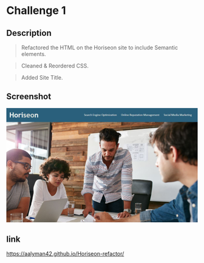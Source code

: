 # Challenge 1

## Description

> Refactored the HTML on the Horiseon site to include Semantic elements.

> Cleaned & Reordered CSS.

> Added Site Title.

## Screenshot

![Horiseon Site](./assets/images/Screenshot.JPG)

## link

https://aalyman42.github.io/Horiseon-refactor/
